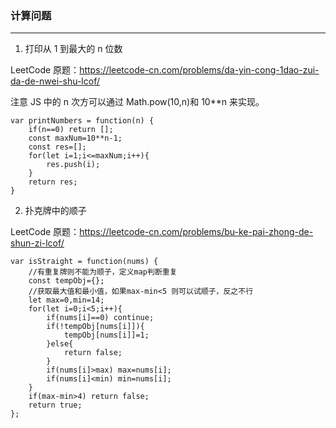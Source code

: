 ### 计算问题

---

1. 打印从 1 到最大的 n 位数

LeetCode 原题：https://leetcode-cn.com/problems/da-yin-cong-1dao-zui-da-de-nwei-shu-lcof/

注意 JS 中的 n 次方可以通过 Math.pow(10,n)和 10\*\*n 来实现。

```
var printNumbers = function(n) {
    if(n==0) return [];
    const maxNum=10**n-1;
    const res=[];
    for(let i=1;i<=maxNum;i++){
        res.push(i);
    }
    return res;
}
```

2. 扑克牌中的顺子

LeetCode 原题：https://leetcode-cn.com/problems/bu-ke-pai-zhong-de-shun-zi-lcof/

```
var isStraight = function(nums) {
    //有重复牌则不能为顺子，定义map判断重复
    const tempObj={};
    //获取最大值和最小值，如果max-min<5 则可以试顺子，反之不行
    let max=0,min=14;
    for(let i=0;i<5;i++){
        if(nums[i]==0) continue;
        if(!tempObj[nums[i]]){
            tempObj[nums[i]]=1;
        }else{
            return false;
        }
        if(nums[i]>max) max=nums[i];
        if(nums[i]<min) min=nums[i];
    }
    if(max-min>4) return false;
    return true;
};
```
